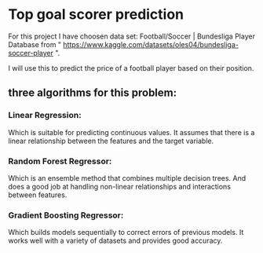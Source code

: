 # Top goal scorer prediction

For this project I have choosen data set: Football/Soccer | Bundesliga Player Database from  " https://www.kaggle.com/datasets/oles04/bundesliga-soccer-player ".

I will use this to predict the price of a football player based on their position.

## three algorithms for this problem:

### Linear Regression:
Which is suitable for predicting continuous values. It assumes that there is a linear relationship between the features and the target variable.

### Random Forest Regressor:
Which is an ensemble method that combines multiple decision trees. And does a good job at handling non-linear relationships and interactions between features.

### Gradient Boosting Regressor:
Which builds models sequentially to correct errors of previous models. It works well with a variety of datasets and provides good accuracy.